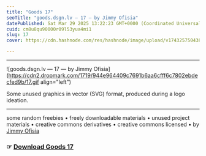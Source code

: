 ```yaml
---
title: "Goods 17"
seoTitle: "goods.dsgn.lv — 17 — by Jimmy Ofisia"
datePublished: Sat Mar 29 2025 13:22:23 GMT+0000 (Coordinated Universal Time)
cuid: cm8u8qu90000r09l53yua4mi1
slug: 17
cover: https://cdn.hashnode.com/res/hashnode/image/upload/v1743257504387/6c4f5d6e-04e6-44ce-82a6-54771e7b61a7.png

---
```


---

![goods.dsgn.lv — 17 — by Jimmy Ofisia](https://cdn2.dropmark.com/1719/944e964409c7691b6aa6cfff6c7802ebdecfed9b/17.gif align="left")

Some unused graphics in vector (SVG) format, produced during a logo ideation.

---

some random freebies • freely downloadable materials • unused project materials • creative commons derivatives • creative commons licensed • by [Jimmy Ofisia](https://dsgn.lv)

### ☞ [**Download** **Goods 17**](https://folder.dsgn.lv/b/goods17)